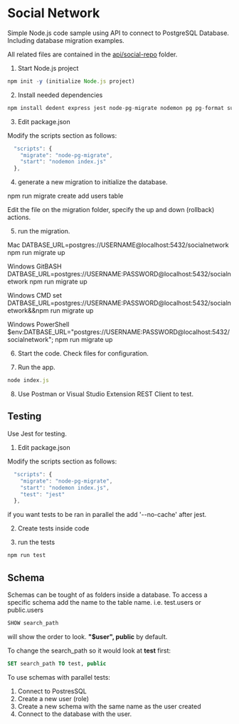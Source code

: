 # Social Network

Simple Node.js code sample using API to connect to PostgreSQL Database. Including database migration examples.

All related files are contained in the [api/social-repo](https://github.com/aere69/sqlguides/tree/main/PostgreSQL/SocialNetwork/api/social-repo) folder.

1) Start Node.js project

```js
npm init -y (initialize Node.js project)
```

2) Install needed dependencies

```js
npm install dedent express jest node-pg-migrate nodemon pg pg-format supertest
```

3) Edit package.json

Modify the scripts section as follows:

```js
  "scripts": {
    "migrate": "node-pg-migrate",
    "start": "nodemon index.js"
  },
```

4) generate a new migration to initialize the database.

npm run migrate create add users table

Edit the file on the migration folder, specify the up and down (rollback) actions.

5) run the migration.

Mac
DATBASE_URL=postgres://USERNAME@localhost:5432/socialnetwork npm run migrate up

Windows GitBASH
DATBASE_URL=postgres://USERNAME:PASSWORD@localhost:5432/socialnetwork npm run migrate up

Windows CMD
set DATBASE_URL=postgres://USERNAME:PASSWORD@localhost:5432/socialnetwork&&npm run migrate up

Windows PowerShell
$env:DATBASE_URL="postgres://USERNAME:PASSWORD@localhost:5432/socialnetwork"; npm run migrate up

6) Start the code. Check files for configuration.

7) Run the app.

```js
node index.js
```

8) Use Postman or Visual Studio Extension REST Client to test.



## Testing

Use Jest for testing.

1) Edit package.json

Modify the scripts section as follows:

```js
  "scripts": {
    "migrate": "node-pg-migrate",
    "start": "nodemon index.js",
	"test": "jest"
  },
```

if you want tests to be ran in parallel the add '--no-cache' after jest.

2) Create tests inside code

3) run the tests

```js
npm run test
```

## Schema

Schemas can be tought of as folders inside a database.
To access a specific schema add the name to the table name. i.e. test.users or public.users

```sql
SHOW search_path
```

will show the order to look. **"$user", public** by default.

To change the search_path so it would look at **test** first:

```sql
SET search_path TO test, public
```

To use schemas with parallel tests:

1) Connect to PostresSQL
2) Create a new user (role) 
3) Create a new schema with the same name as the user created
4) Connect to the database with the user.